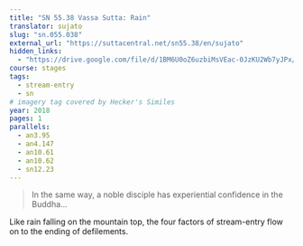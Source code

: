 ```yaml
---
title: "SN 55.38 Vassa Sutta: Rain"
translator: sujato
slug: "sn.055.038"
external_url: "https://suttacentral.net/sn55.38/en/sujato"
hidden_links:
  - "https://drive.google.com/file/d/1BM6U0oZ6uzbiMsVEac-0JzKU2Wb7yJPx/view?usp=drivesdk"
course: stages
tags:
  - stream-entry
  - sn
# imagery tag covered by Hecker's Similes
year: 2018
pages: 1
parallels:
  - an3.95
  - an4.147
  - an10.61
  - an10.62
  - sn12.23
---
```


> In the same way, a noble disciple has experiential confidence in the Buddha...

Like rain falling on the mountain top, the four factors of stream-entry flow on to the ending of defilements.

